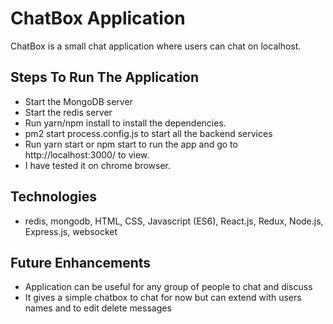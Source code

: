 # ChatBox Application

  ChatBox is a small chat application where users can chat on localhost.

## Steps To Run The Application

- Start the MongoDB server
- Start the redis server
- Run yarn/npm install to install the dependencies.
- pm2 start process.config.js to start all the backend services
- Run yarn start or npm start to run the app and go to http://localhost:3000/ to view. 
- I have tested it on chrome browser.

## Technologies 

- redis, mongodb, HTML, CSS, Javascript (ES6), React.js, Redux, Node.js, Express.js, websocket

## Future Enhancements

- Application can be useful for any group of people to chat and discuss
- It gives a simple chatbox to chat for now but can extend with users names and to edit delete messages